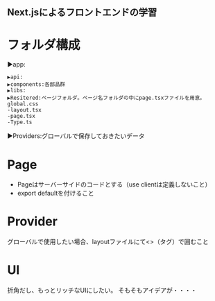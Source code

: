 ## Next.jsによるフロントエンドの学習

# フォルダ構成
▶app:

    ▶api:
    ▶components:各部品群
    ▶libs:
    ▶Resitered:ページフォルダ。ページ名フォルダの中にpage.tsxファイルを用意。
    global.css
    -layout.tsx
    -page.tsx
    -Type.ts

▶Providers:グローバルで保存しておきたいデータ

# Page

- Pageはサーバーサイドのコードとする（use clientは定義しないこと）
- export defaultを付けること

# Provider
 グローバルで使用したい場合、layoutファイルにて<>（タグ）で囲むこと

# UI
  折角だし、もっとリッチなUIにしたい。
  そもそもアイデアが・・・・
